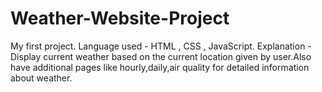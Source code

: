 # Weather-Website-Project
My first project.
Language used - HTML , CSS , JavaScript.
Explanation - Display current weather based on the current location given by user.Also have additional pages like hourly,daily,air quality for detailed information about weather.